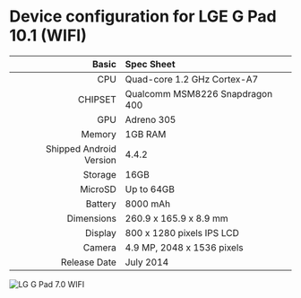 Device configuration for LGE G Pad 10.1 (WIFI)
===========================================

Basic   | Spec Sheet
-------:|:-------------------------
CPU     | Quad-core 1.2 GHz Cortex-A7
CHIPSET | Qualcomm MSM8226 Snapdragon 400
GPU     | Adreno 305
Memory  | 1GB RAM
Shipped Android Version | 4.4.2
Storage | 16GB
MicroSD | Up to 64GB
Battery | 8000 mAh
Dimensions | 260.9 x 165.9 x 8.9 mm
Display | 800 x 1280 pixels IPS LCD
Camera  | 4.9 MP, 2048 x 1536 pixels
Release Date | July 2014


![LG G Pad 7.0 WIFI](http://imgur.com/VZnwD78 "LG G Pad 7.0 WIFI")
